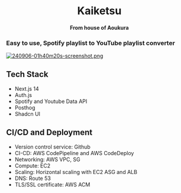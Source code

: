 # <div align="center">Kaiketsu</div>

#### <div align="center">From house of Aoukura</div>


### Easy to use, Spotify playlist to YouTube playlist converter

[![240906-01h40m20s-screenshot.png](https://i.postimg.cc/3Nk9qCzp/240906-01h40m20s-screenshot.png)](https://kaiketsu.online)


## Tech Stack

- Next.js 14
- Auth.js
- Spotify and Youtube  Data API
- Posthog
- Shadcn UI

## CI/CD and Deployment
- Version control service: Github
- CI-CD: AWS CodePipeline and AWS CodeDeploy
- Networking: AWS VPC, SG
- Compute: EC2
- Scaling: Horizontal scaling with EC2 ASG and ALB
- DNS: Route 53
- TLS/SSL certificate: AWS ACM